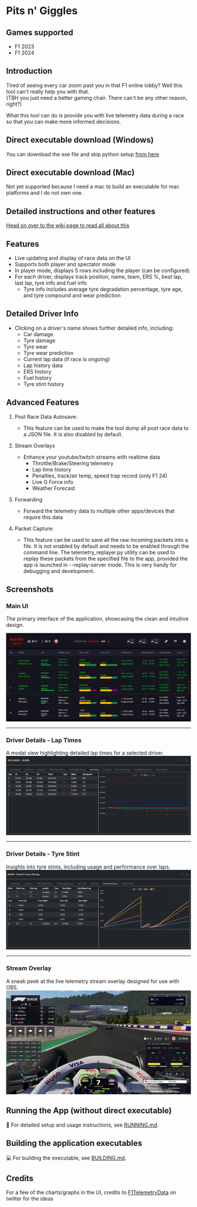 # Pits n' Giggles

## Games supported
- F1 2023
- F1 2024

## Introduction
Tired of seeing every car zoom past you in that F1 online lobby? Well this tool can't really help you with that.<br>
(TBH you just need a better gaming chair. There can't be any other reason, right?)

What this tool can do is provide you with live telemetry data during a race so that you can make more informed decisions.

## Direct executable download (Windows)
You can download the exe file and skip python setup [from here](https://github.com/ashwin-nat/pits-n-giggles/releases)

## Direct executable download (Mac)
Not yet supported because I need a mac to build an executable for mac platforms and I do not own one.

## Detailed instructions and other features
[Head on over to the wiki page to read all about this](https://github.com/ashwin-nat/pits-n-giggles/wiki)

## Features
- Live updating and display of race data on the UI
- Supports both player and spectator mode
- In player mode, displays 5 rows including the player (can be configured)
- For each driver, displays track position, name, team, ERS %, best lap, last lap, tyre info and fuel info
  - Tyre info includes average tyre degradation percentage, tyre age, and tyre compound and wear prediction


## Detailed Driver Info
- Clicking on a driver's name shows further detailed info, including:
  - Car damage
  - Tyre damage
  - Tyre wear
  - Tyre wear prediction
  - Current lap data (if race is ongoing)
  - Lap history data
  - ERS history
  - Fuel history
  - Tyre stint history

## Advanced Features

1. Post Race Data Autosave:
   - This feature can be used to make the tool dump all post race data to a JSON file. It is also disabled by default.

2. Stream Overlays
   - Enhance your youtube/twitch streams with realtime data
      - Throttle/Brake/Steering telemetry
      - Lap time history
      - Penalties, track/air temp, speed trap record (only F1 24)
      - Live G Force info
      - Weather Forecast

3. Forwarding
   - Forward the telemetry data to multiple other apps/devices that require this data

4. Packet Capture:
   - This feature can be used to save all the raw incoming packets into a file. It is not enabled by default and needs to be enabled through the command line. The telemetry_replayer.py utility can be used to replay these packets from the specified file to the app, provided the app is launched in --replay-server mode. This is very handy for debugging and development.

## Screenshots

### Main UI
The primary interface of the application, showcasing the clean and intuitive design.

![Main UI](screenshots/main-ui.png)

---

### Driver Details - Lap Times
A modal view highlighting detailed lap times for a selected driver.
![Driver Details - Lap times](screenshots/lap-times-modal-ss.png)

---

### Driver Details - Tyre Stint
Insights into tyre stints, including usage and performance over laps.
![Driver Details - Tyre Stint](screenshots/tyre-stint-modal-ss.png)

---

### Stream Overlay
A sneak peek at the live telemetry stream overlay designed for use with OBS.
![Stream Overlay](screenshots/png-stream-overlay.png)

## Running the App (without direct executable)
📖 For detailed setup and usage instructions, see [RUNNING.md](RUNNING.md).

## Building the application executables
💻 For building the executable, see [BUILDING.md](BUILDING.md).

## Credits
For a few of the charts/graphs in the UI, credits to [F1TelemetryData](https://x.com/F1TelemetryData) on twitter for the ideas
